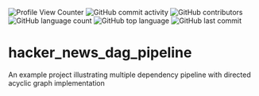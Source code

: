 ![Profile View Counter](https://komarev.com/ghpvc/?username=teresahanak) ![GitHub commit activity](https://img.shields.io/github/commit-activity/y/teresahanak/hacker_news_dag_pipeline) ![GitHub contributors](https://img.shields.io/github/contributors/teresahanak/hacker_news_dag_pipeline) ![GitHub language count](https://img.shields.io/github/languages/count/teresahanak/hacker_news_dag_pipeline) ![GitHub top language](https://img.shields.io/github/languages/top/teresahanak/hacker_news_dag_pipeline) ![GitHub last commit](https://img.shields.io/github/last-commit/teresahanak/hacker_news_dag_pipeline) 
# hacker_news_dag_pipeline
An example project illustrating multiple dependency pipeline with directed acyclic graph implementation
